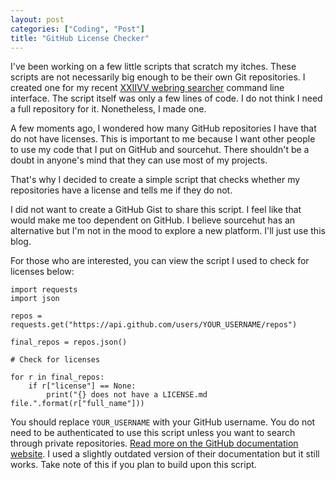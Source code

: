 ```yaml
---
layout: post
categories: ["Coding", "Post"]
title: "GitHub License Checker"
---
```


I've been working on a few little scripts that scratch my itches. These scripts are not necessarily big enough to be their own Git repositories. I created one for my recent [XXIIVV webring searcher](https://github.com/jamesgoca/xxiivv-random) command line interface. The script itself was only a few lines of code. I do not think I need a full repository for it. Nonetheless, I made one.

A few moments ago, I wondered how many GitHub repositories I have that do not have licenses. This is important to me because I want other people to use my code that I put on GitHub and sourcehut. There shouldn't be a doubt in anyone's mind that they can use most of my projects.

That's why I decided to create a simple script that checks whether my repositories have a license and tells me if they do not.

I did not want to create a GitHub Gist to share this script. I feel like that would make me too dependent on GitHub. I believe sourcehut has an alternative but I'm not in the mood to explore a new platform. I'll just use this blog.

For those who are interested, you can view the script I used to check for licenses below:

```
import requests
import json

repos = requests.get("https://api.github.com/users/YOUR_USERNAME/repos")

final_repos = repos.json()

# Check for licenses

for r in final_repos:
	if r["license"] == None:
		print("{} does not have a LICENSE.md file.".format(r["full_name"]))
```

You should replace `YOUR_USERNAME` with your GitHub username. You do not need to be authenticated to use this script unless you want to search through private repositories. [Read more on the GitHub documentation website](https://developer.github.com/v3/repos/). I used a slightly outdated version of their documentation but it still works. Take note of this if you plan to build upon this script.